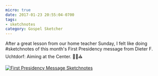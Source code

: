 ```yaml
---
micro: true
date: 2017-01-23 20:55:04-0700
tags:
- sketchnotes
category: Gospel Sketcher
---
```


After a great lesson from our home teacher Sunday, I felt like doing #sketchnotes of this month's First Presidency message from Dieter F. Uchtdorf: Aiming at the Center. ✍🏼⛪️

[![First Presidency Message Sketchnotes](https://media.bennorris.org/images/gospelsketcher/uploads/2018/82a721cf77.jpg)](https://media.bennorris.org/images/gospelsketcher/uploads/2018/82a721cf77.jpg)